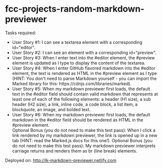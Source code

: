 # fcc-projects-random-markdown-previewer
Tasks required:
<ul>
<li>User Story #1: I can see a textarea element with a corresponding id="editor".</li>
<li>User Story #2: I can see an element with a corresponding id="preview".</li>
<li>User Story #3: When I enter text into the #editor element, the #preview element is updated as I type to display the content of the textarea.</li>
<li>User Story #4: When I enter GitHub flavored markdown into the #editor element, the text is rendered as HTML in the #preview element as I type (HINT: You don't need to parse Markdown yourself - you can import the Marked library for this: https://cdnjs.com/libraries/marked).</li>
<li>User Story #5: When my markdown previewer first loads, the default text in the #editor field should contain valid markdown that represents at least one of each of the following elements: a header (H1 size), a sub header (H2 size), a link, inline code, a code block, a list item, a blockquote, an image, and bolded text.</li>
<li>User Story #6: When my markdown previewer first loads, the default markdown in the #editor field should be rendered as HTML in the #preview element.</li>
Optional Bonus (you do not need to make this test pass): When I click a link rendered by my markdown previewer, the link is opened up in a new tab (HINT: read the Marked.js docs for this one!).
Optional Bonus (you do not need to make this test pass): My markdown previewer interprets carriage returns and renders them as br (line break) elements.
</ul>

Deployed on: http://lk-markdown-previewer.netlify.com
